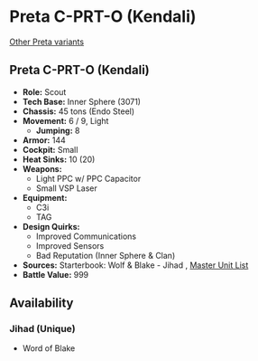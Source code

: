 # Preta C-PRT-O (Kendali) 

[Other Preta variants](../preta.md) 

## Preta C-PRT-O (Kendali) 

- **Role:** Scout 
- **Tech Base:** Inner Sphere (3071) 
- **Chassis:** 45 tons (Endo Steel) 
- **Movement:** 6 / 9, Light 
  - **Jumping:** 8 
- **Armor:** 144 
- **Cockpit:** Small 
- **Heat Sinks:** 10 (20) 
- **Weapons:** 
  - Light PPC w/ PPC Capacitor 
  - Small VSP Laser 
- **Equipment:** 
  - C3i 
  - TAG 
- **Design Quirks:** 
  - Improved Communications 
  - Improved Sensors 
  - Bad Reputation (Inner Sphere & Clan) 
- **Sources:** Starterbook: Wolf & Blake - Jihad , [Master Unit List](http://masterunitlist.info/Unit/Details/2572/preta-c-prt-o-kendali) 
- **Battle Value:** 999 

## Availability 

### Jihad (Unique) 

- Word of Blake 

